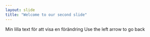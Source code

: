 ```yaml
---
layout: slide
title: "Welcome to our second slide"
---
```

Min lilla text för att visa en förändring
Use the left arrow to go back
